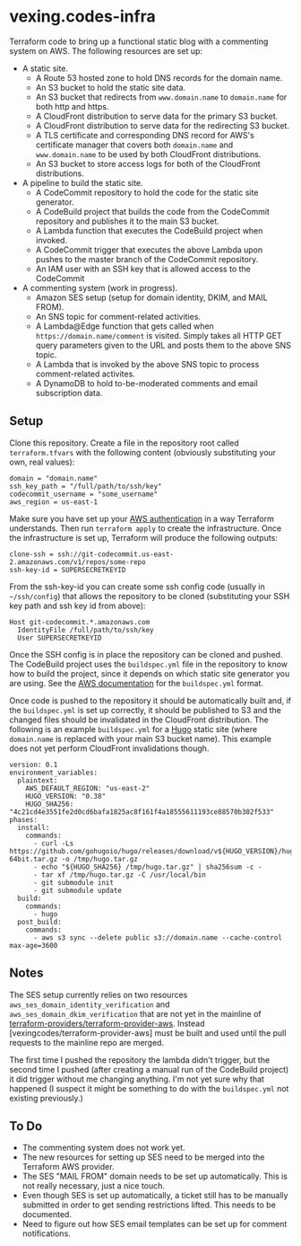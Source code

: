 # vexing.codes-infra

Terraform code to bring up a functional static blog with a commenting system on AWS. The following resources are set up:

* A static site.
  * A Route 53 hosted zone to hold DNS records for the domain name.
  * An S3 bucket to hold the static site data.
  * An S3 bucket that redirects from `www.domain.name` to `domain.name` for both http and https.
  * A CloudFront distribution to serve data for the primary S3 bucket.
  * A CloudFront distribution to serve data for the redirecting S3 bucket.
  * A TLS certificate and corresponding DNS record for AWS's certificate manager that covers both `domain.name` and `www.domain.name` to be used by both CloudFront distributions.
  * An S3 bucket to store access logs for both of the CloudFront distributions.
* A pipeline to build the static site.
  * A CodeCommit repository to hold the code for the static site generator.
  * A CodeBuild project that builds the code from the CodeCommit repository and publishes it to the main S3 bucket.
  * A Lambda function that executes the CodeBuild project when invoked.
  * A CodeCommit trigger that executes the above Lambda upon pushes to the master branch of the CodeCommit repository.
  * An IAM user with an SSH key that is allowed access to the CodeCommit 
* A commenting system (work in progress).
  * Amazon SES setup (setup for domain identity, DKIM, and MAIL FROM).
  * An SNS topic for comment-related activities.
  * A Lambda@Edge function that gets called when `https://domain.name/comment` is visited. Simply takes all HTTP GET query parameters given to the URL and posts them to the above SNS topic.
  * A Lambda that is invoked by the above SNS topic to process comment-related activites.
  * A DynamoDB to hold to-be-moderated comments and email subscription data.

## Setup

Clone this repository. Create a file in the repository root called `terraform.tfvars` with the following content (obviously substituting your own, real values):

```
domain = "domain.name"
ssh_key_path = "/full/path/to/ssh/key"
codecommit_username = "some_username"
aws_region = us-east-1
```

Make sure you have set up your [AWS authentication](https://www.terraform.io/docs/providers/aws/) in a way Terraform understands. Then run `terraform apply` to create the infrastructure. Once the infrastructure is set up, Terraform will produce the following outputs:

```
clone-ssh = ssh://git-codecommit.us-east-2.amazonaws.com/v1/repos/some-repo
ssh-key-id = SUPERSECRETKEYID
```

From the ssh-key-id you can create some ssh config code (usually in `~/ssh/config`) that allows the repository to be cloned (substituting your SSH key path and ssh key id from above):

```
Host git-codecommit.*.amazonaws.com
  IdentityFile /full/path/to/ssh/key
  User SUPERSECRETKEYID
```

Once the SSH config is in place the repository can be cloned and pushed. The CodeBuild project uses the `buildspec.yml` file in the repository to know how to build the project, since it depends on which static site generator you are using. See the [AWS documentation](https://docs.aws.amazon.com/codebuild/latest/userguide/build-spec-ref.html) for the `buildspec.yml` format.

Once code is pushed to the repository it should be automatically built and, if the `buildspec.yml` is set up correctly, it should be published to S3 and the changed files should be invalidated in the CloudFront distribution. The following is an example `buildspec.yml` for a [Hugo](https://gohugo.io/) static site (where `domain.name` is replaced with your main S3 bucket name). This example does not yet perform CloudFront invalidations though.

```
version: 0.1
environment_variables:
  plaintext:
    AWS_DEFAULT_REGION: "us-east-2"
    HUGO_VERSION: "0.38"
    HUGO_SHA256: "4c21cd4e3551fe2d0cd6bafa1825ac8f161f4a18555611193ce88570b302f533"
phases:
  install:
    commands:
      - curl -Ls https://github.com/gohugoio/hugo/releases/download/v${HUGO_VERSION}/hugo_${HUGO_VERSION}_Linux-64bit.tar.gz -o /tmp/hugo.tar.gz
      - echo "${HUGO_SHA256} /tmp/hugo.tar.gz" | sha256sum -c -
      - tar xf /tmp/hugo.tar.gz -C /usr/local/bin
      - git submodule init
      - git submodule update
  build:
    commands:
      - hugo
  post_build:
    commands:
      - aws s3 sync --delete public s3://domain.name --cache-control max-age=3600
```

## Notes

The SES setup currently relies on two resources `aws_ses_domain_identity_verification` and `aws_ses_domain_dkim_verification` that are not yet in the mainline of [terraform-providers/terraform-provider-aws](https://github.com/terraform-providers/terraform-provider-aws). Instead [vexingcodes/terraform-provider-aws] must be built and used until the pull requests to the mainline repo are merged.

The first time I pushed the repository the lambda didn't trigger, but the second time I pushed (after creating a manual run of the CodeBuild project) it did trigger without me changing anything. I'm not yet sure why that happened (I suspect it might be something to do with the `buildspec.yml` not existing previously.)


## To Do
* The commenting system does not work yet.
* The new resources for setting up SES need to be merged into the Terraform AWS provider.
* The SES "MAIL FROM" domain needs to be set up automatically. This is not really necessary, just a nice touch.
* Even though SES is set up automatically, a ticket still has to be manually submitted in order to get sending restrictions lifted. This needs to be documented.
* Need to figure out how SES email templates can be set up for comment notifications.
